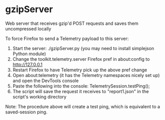 # gzipServer
Web server that receives gzip'd POST requests and saves them uncompressed locally

To force Firefox to send a Telemetry payload to this server:

1. Start the server: ./gzipServer.py (you may need to install simplejson Python module)
1. Change the toolkit.telemetry.server Firefox pref in about:config to http://127.0.0.1
1. Restart Firefox to have Telemetry pick up the above pref change
1. Open about:telemetry (it has the Telemetry namespaces nicely set up) and open the DevTools console
1. Paste the following into the console: TelemetrySession.testPing();
1. The script will save the request it receives to "report1.json" in the script's working directory

Note: The procedure above will create a test ping, which is equivalent to a saved-session ping.
